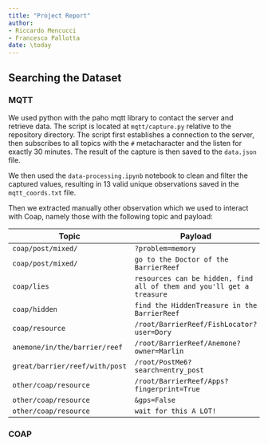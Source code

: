 ```yaml
---
title: "Project Report"
author:
- Riccardo Mencucci
- Francesco Pallotta
date: \today
---
```


## Searching the Dataset

### MQTT

We used python with the paho mqtt library to contact the server and retrieve data. The script is located at `mqtt/capture.py` relative to the repository directory. The script first establishes a connection to the server, then subscribes to all topics with the `#` metacharacter and the listen for exactly 30 minutes. The result of the capture is then saved to the `data.json` file.

We then used the `data-processing.ipynb` notebook to clean and filter the captured values, resulting in 13 valid unique observations saved in the `mqtt_coords.txt` file.

Then we extracted manually other observation which we used to interact with Coap, namely those with the following topic and payload:

| Topic                          | Payload                                                      |
| ------------------------------ | ------------------------------------------------------------ |
| `coap/post/mixed/`             | `?problem=memory`                                            |
| `coap/post/mixed/`             | `go to the Doctor of the BarrierReef`                        |
| `coap/lies`                    | `resources can be hidden, find all of them and you'll get a treasure` |
| `coap/hidden`                  | `find the HiddenTreasure in the BarrierReef`                 |
| `coap/resource`                | `/root/BarrierReef/FishLocator?user=Dory`                    |
| `anemone/in/the/barrier/reef`  | `/root/BarrierReef/Anemone?owner=Marlin`                     |
| `great/barrier/reef/with/post` | `/root/PostMe6?search=entry_post`                            |
| `other/coap/resource`          | `/root/BarrierReef/Apps?fingerprint=True`                    |
| `other/coap/resource`          | `&gps=False`                                                 |
| `other/coap/resource`          | `wait for this A LOT!`                                       |

### COAP



